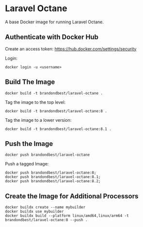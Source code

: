 # Laravel Octane

A base Docker image for running Laravel Octane.

## Authenticate with Docker Hub
Create an access token:
https://hub.docker.com/settings/security

Login:
```
docker login -u <username>
```

## Build The Image
```
docker build -t brandondbest/laravel-octane .
```

Tag the image to the top level:
```
docker build -t brandondbest/laravel-octane:8 .
```

Tag the image to a lower version:
```
docker build -t brandondbest/laravel-octane:8.1 .
```

## Push the Image

```
docker push brandondbest/laravel-octane
```

Push a tagged Image:
```
docker push brandondbest/laravel-octane:8;
docker push brandondbest/laravel-octane:8.1;
docker push brandondbest/laravel-octane:8.2;
```

## Create the Image for Additional Processors

```
docker buildx create --name mybuilder
docker buildx use mybuilder
docker buildx build --platform linux/amd64,linux/arm64 -t brandondbest/laravel-octane:8 --push .
```